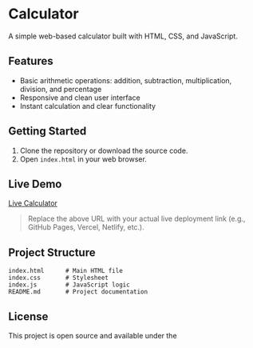 # Calculator

A simple web-based calculator built with HTML, CSS, and JavaScript.

## Features

- Basic arithmetic operations: addition, subtraction, multiplication, division, and percentage
- Responsive and clean user interface
- Instant calculation and clear functionality

## Getting Started

1. Clone the repository or download the source code.
2. Open `index.html` in your web browser.

## Live Demo

[Live Calculator](https://kartikkji.github.io/calculator/)

> Replace the above URL with your actual live deployment link (e.g., GitHub Pages, Vercel, Netlify, etc.).

## Project Structure

```
index.html      # Main HTML file
index.css       # Stylesheet
index.js        # JavaScript logic
README.md       # Project documentation
```

## License

This project is open source and available under the